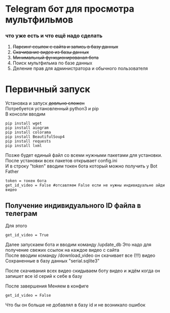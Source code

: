 # Telegram бот для просмотра мультфильмов
### что уже есть и что ещё надо сделать
1. ~~Парсинг ссылок с сайта и запись в базу данных~~
2. ~~Скачивание видео из базы данных~~
3. ~~Минимальный функционированал бота~~
4. Поиск мультфильма по базе данных
5. Деление прав для администратора и обычного пользователя

# Первичный запуск
Установка и запуск ~~довльно сложен~~<br>
Потребуется установленный python3 и pip<br>
В консоли вводим
```no-highlight
pip install wget
pip install aiogram
pip install colorama
pip install BeautifulSoup4
pip install requests
pip install lxml
```
Позже будет единый файл со всеми нужными пакетами для установки.<br>
После установки всех пакетов открывает config.ini<br>
И в строку "token" вводим токен бота который можно получить у Bot Father
```no-highlight
token = токен бота
get_id_video = False #отсавляем False если не нужны индивидуальне айди видео
```
## Получение индивидуального ID файла в телеграм 
Для этого
```no-highlight
get_id_video = True
```
Далее запускаем бота и вводим команду /update_db
Это надо для получение свежих ссылок на каждое видео с сайта<br>
После вводим команду /download_video он скачивает все (!!!) видео 
Сохраненные в базу данных "serial.sqlite3"

После скачивания всех видео скидываем боту видео и ждём когда он запишет все id серий к себе в базу

После завершения
Меняем в конфиге 
```no-highlight 
get_id_video = False
```
Что бы он больше не добавлял в базу id и не возникало ошибок

